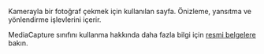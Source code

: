 ﻿Kamerayla bir fotoğraf çekmek için kullanılan sayfa. Önizleme, yansıtma ve yönlendirme işlevlerini içerir.

MediaCapture sınıfını kullanma hakkında daha fazla bilgi için [resmi belgelere](https://docs.microsoft.com/en-us/uwp/api/windows.media.capture.mediacapture) bakın.